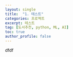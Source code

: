 ```yaml
---
layout: single
title:  "1. 테스트"
categories: 프로젝트
excerpt: 테스트
tag: [도서추천, python, ML, AI]
toc: true
author_profile: false
---
```


dfdf